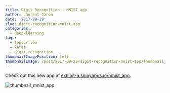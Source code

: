 ```yaml
---
title: Digit Recognition - MNIST app
author: Laurent Caron
date: '2017-09-29'
slug: digit-recognition-mnist-app
categories:
  - deep-learning
tags:
  - tensorflow
  - keras
  - digit-recognition
thumbnailImagePosition: left
thumbnailImage: /post/2017-09-29-digit-recognition-mnist-app/thumbnail_mnist_app.png
---
```


Check out this new app at [exhibit-a.shinyapps.io/mnist_app](https://exhibit-a.shinyapps.io/mnist_app/).
<!--more-->

![thumbnail_mnist_app](/img/thumbnail_mnist_app.png)

